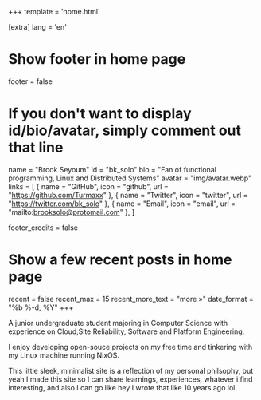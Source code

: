 +++
template = 'home.html'

[extra]
lang = 'en'

# Show footer in home page
footer = false

# If you don't want to display id/bio/avatar, simply comment out that line
name = "Brook Seyoum"
id = "bk_solo"
bio = "Fan of functional programming, Linux and Distributed Systems"
avatar = "img/avatar.webp"
links = [
    { name = "GitHub", icon = "github", url = "https://github.com/Turmaxx" },
    { name = "Twitter", icon = "twitter", url = "https://twitter.com/bk_solo" },
    { name = "Email", icon = "email", url = "mailto:brooksolo@protomail.com" },
]

footer_credits = false

# Show a few recent posts in home page
recent = false
recent_max = 15
recent_more_text = "more »"
date_format = "%b %-d, %Y"
+++

A junior undergraduate student majoring in Computer Science with experience on Cloud,Site Reliability, Software and Platform Engineering.

I enjoy developing open-souce projects on my free time and tinkering with my Linux machine running NixOS.

This little sleek, minimalist site is a reflection of my personal philsophy, but yeah I made this site so I can share learnings, experiences, whatever i find interesting, and also I can go like hey I wrote that like 10 years ago lol.

<!--
I'm a Nix and Helix user, and I build things with  Nix, Go, Python and other languages my heart desired.

This is my personal website. I'll make blog posts about the things I create or discover here. Both for my own benefit, in case I forget it later and want to go back to it, and maybe helping someone in the future.
-->

